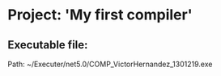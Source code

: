 # Project: 'My first compiler'
## Executable file:
Path: ~/Executer/net5.0/COMP_VictorHernandez_1301219.exe
